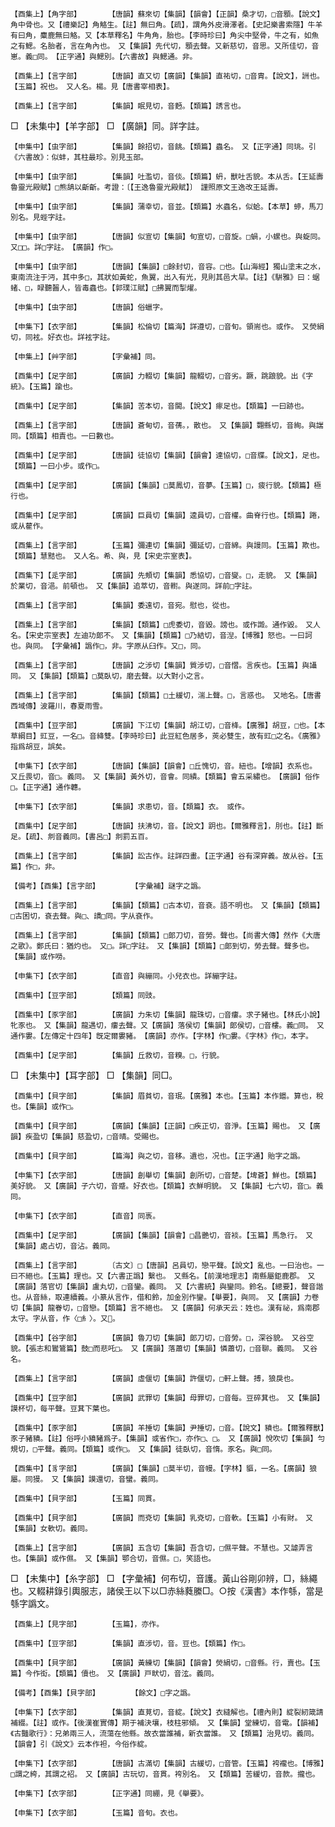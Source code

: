 <!-- { "loadSidebar": true } -->
	【酉集上】【角字部】		【唐韻】蘇來切【集韻】【韻會】【正韻】桑才切，□音顋。【說文】角中骨也。又【禮樂記】角觡生。【註】無曰角。【疏】，謂角外皮滑澤者。【史記樂書索隱】牛羊有曰角，麋鹿無曰觡。又【本草釋名】牛角角，胎也。【李時珍曰】角尖中堅骨，牛之有，如魚之有鰓。名胎者，言在角內也。　又【集韻】先代切，顋去聲。又新慈切，音思。又所佳切，音崽。義□同。　【正字通】與鰓別。【六書故】與鰓通。非。

	【酉集上】【言字部】		【唐韻】直又切【廣韻】【集韻】直祐切，□音胄。【說文】，詶也。【玉篇】祝也。　又人名。楊。見【唐書宰相表】。

	【酉集上】【言字部】		【集韻】眠見切，音麪。【類篇】誘言也。

□	【未集中】【羊字部】	□	【廣韻】同。詳字註。

	【申集中】【虫字部】		【集韻】餘招切，音餆。【類篇】蟲名。　又【正字通】同珧。引《六書故》：似蚌，其柱最珍。別見玉部。

	【申集中】【虫字部】		【集韻】吐濫切，音倓。【類篇】蚒，獸吐舌貌。本从舌。【王延壽魯靈光殿賦】□熊舑以齗齗。考證：〔【王逸魯靈光殿賦】〕　謹照原文王逸改王延壽。 

	【申集中】【虫字部】		【集韻】蒲幸切，音並。【類篇】水蟲名，似蛤。【本草】蝏，馬刀別名。見蜌字註。

	【申集中】【虫字部】		【唐韻】似宣切【集韻】旬宣切，□音旋。□蝸，小螺也。與蜁同。　又□□。詳□字註。　【廣韻】作□。

	【申集中】【虫字部】		【唐韻】【集韻】□餘封切，音容。□也。【山海經】獨山塗末之水，東南流注于沔，其中多□，其狀如黃蛇，魚翼，出入有光，見則其邑大旱。【註】《騈雅》曰：蜛蝫、□，睩聽齧人，皆毒蟲也。【郭璞江賦】□拂翼而掣燿。

	【申集中】【虫字部】		【唐韻】俗蠟字。

	【申集下】【衣字部】		【集韻】松倫切【篇海】詳遵切，□音旬。領耑也。或作。　又熒絹切，同袨。好衣也。詳袨字註。

	【申集上】【艸字部】		【字彙補】同。

	【酉集中】【足字部】		【廣韻】力輟切【集韻】龍輟切，□音劣。蹶，跳踉貌。出《字統》。【玉篇】踰也。

	【酉集中】【足字部】		【集韻】苦本切，音閫。【說文】瘃足也。【類篇】一曰跡也。

	【酉集上】【言字部】		【唐韻】蒼甸切，音蒨。，散也。　又【集韻】翾縣切，音絢。與諯同。【類篇】相責也。一曰數也。

	【酉集中】【足字部】		【唐韻】徒協切【集韻】【韻會】達協切，□音牒。【說文】，足也。【類篇】一曰小步。或作□。

	【酉集中】【足字部】		【廣韻】【集韻】□莫鳳切，音夢。【玉篇】□，疲行貌。【類篇】極行也。

	【酉集中】【足字部】		【廣韻】巨員切【集韻】逵員切，□音權。曲脊行也。【類篇】踡，或从雚作。

	【酉集上】【言字部】		【玉篇】彌連切【集韻】彌延切，□音綿。與謾同。【玉篇】欺也。【類篇】慧黠也。　又人名。希、與，見【宋史宗室表】。

	【酉集下】【辵字部】		【廣韻】先頰切【集韻】悉協切，□音燮。□，走貌。　又【集韻】於業切，音浥。前頓也。　又【集韻】追萃切，音轛。與遂同。詳前□字註。

	【酉集上】【言字部】		【集韻】委遠切，音宛。慰也，從也。

	【酉集上】【言字部】		【集韻】【類篇】□虎委切，音毀。謗也。或作譭。通作毀。　又人名。【宋史宗室表】左迪功郞不。　又【集韻】【類篇】□乃結切，音湼。【博雅】怒也。一曰訶也。與同。　【字彙補】譌作□，非。字原从臼作。又□，同。

	【酉集上】【言字部】		【唐韻】之涉切【集韻】質涉切，□音慴。言疾也。【玉篇】與讘同。　又【集韻】【類篇】□莫臥切，磨去聲。以大對小之言。

	【酉集上】【言字部】		【集韻】【類篇】□土緩切，湍上聲。□，言惑也。　又地名。【唐書西域傳】波羅川，春夏雨雪。

	【酉集中】【豆字部】		【廣韻】下江切【集韻】胡江切，□音栙。【廣雅】胡豆，□也。【本草綱目】豇豆，一名□。音絳雙。【李時珍曰】此豆紅色居多，莢必雙生，故有豇□之名。《廣雅》指爲胡豆，誤矣。

	【申集下】【衣字部】		【唐韻】【集韻】【韻會】□丘愧切，音。紐也。【增韻】衣系也。　又丘畏切，音□。義同。　又【集韻】黃外切，音會。同繢。【類篇】會五采繡也。　【廣韻】俗作□。【正字通】通作韢。

	【申集下】【衣字部】		【集韻】求患切，音。【類篇】衣。　或作。

	【酉集中】【足字部】		【唐韻】扶沸切，音。【說文】跀也。【爾雅釋言】，刖也。【註】斷足。【疏】、剕音義同。【書呂□】剕罰五百。

	【酉集上】【言字部】		【集韻】訟古作。註詳四畫。【正字通】谷有深穽義。故从谷。【玉篇】作□，非。

	【備考】【酉集】【言字部】		【字彙補】謎字之譌。

	【酉集上】【言字部】		【集韻】【類篇】□古本切，音袞。語不明也。　又【集韻】【類篇】□古困切，袞去聲。與□、謴□同。字从袞作。

	【酉集上】【言字部】		【集韻】【類篇】□郞刀切，音勞。聲也。【尚書大傳】然作《大唐之歌》。鄭氏曰：猶灼也。　又□。詳□字註。　又【集韻】【類篇】□郞到切，勞去聲。聲多也。　【集韻】或作嘮。

	【申集下】【衣字部】		【直音】與繃同。小兒衣也。詳繃字註。

	【酉集中】【豆字部】		【類篇】同豉。

	【酉集中】【豕字部】		【廣韻】力朱切【集韻】龍珠切，□音瘻。求子豬也。【林氏小說】牝豕也。　又【集韻】龍遇切，瘻去聲。又【廣韻】落侯切【集韻】郞侯切，□音樓。義□同。　又通作婁。【左傳定十四年】旣定爾婁豬。　【廣韻】亦作。【字林】作□婁。《字林》作□，本字。

	【酉集中】【足字部】		【集韻】丘救切，音糗。□，行貌。

□	【未集中】【耳字部】	□	【集韻】同□。

	【酉集中】【貝字部】		【集韻】眉貧切，音珉。【廣雅】本也。【玉篇】本作鍲。算也，稅也。【集韻】或作□。

	【酉集中】【貝字部】		【廣韻】【集韻】【正韻】□疾正切，音淨。【玉篇】賜也。　又【廣韻】疾盈切【集韻】慈盈切，□音晴。受賜也。

	【酉集中】【貝字部】		【篇海】與之切，音移。遺也，况也。【正字通】貽字之譌。

	【申集下】【衣字部】		【唐韻】創舉切【集韻】創所切，□音楚。【埤蒼】鮮也。【類篇】美好貌。　又【廣韻】子六切，音蹙。好衣也。【類篇】衣鮮明貌。　又【集韻】七六切，音□。義同。

	【申集下】【衣字部】		【直音】同褭。

	【酉集中】【足字部】		【廣韻】【集韻】【韻會】□昌艷切，音裧。【玉篇】馬急行。　又【集韻】處占切，音沾。義同。

	【酉集上】【言字部】		〔古文〕□【唐韻】呂員切，戀平聲。【說文】亂也。一曰治也。一曰不絕也。【玉篇】理也。又【六書正譌】繫也。　又縣名。【前漢地理志】南縣屬鉅鹿郡。　又【廣韻】落官切【集韻】盧丸切，□音鑾。義同。　又【六書統】與鑾同。鈴名。【總要】，聲音諧也。从音絲，取連續義。小篆从言作，借和鈴，加金別作鑾。【舉要】，與同。　又【廣韻】力卷切【集韻】龍眷切，□音戀。【類篇】言不絕也。　又【廣韻】何承天云：姓也。漢有祕，爲南郡太守。字从音，作〈□糹〉。又。

	【酉集中】【谷字部】		【廣韻】魯刀切【集韻】郞刀切，□音勞。□，深谷貌。　又谷空貌。【張志和鸑鷟篇】鼓□而悲吒□。　又【廣韻】落蕭切【集韻】憐蕭切，□音聊。義同。　又谷名。

	【酉集上】【言字部】		【廣韻】虛偃切【集韻】許偃切，□軒上聲。搏，狼戾也。

	【酉集中】【豆字部】		【廣韻】武罪切【集韻】母罪切，□音每。豆碎萁也。　又【集韻】謨杯切，每平聲。豆萁下葉也。

	【酉集中】【豕字部】		【廣韻】羊捶切【集韻】尹捶切，□音。【說文】豶也。【爾雅釋獸】豕子豬豶。【註】俗呼小豶豬爲子。【集韻】或省作□，亦作□、□。　又【廣韻】悅吹切【集韻】勻規切，□平聲。義同。【類篇】或作□。　又【集韻】徒臥切，音惰。豕名。與□同。

	【酉集中】【豸字部】		【廣韻】【集韻】□莫半切，音幔。【字林】貙，一名。【廣韻】狼屬。同獌。　又【集韻】謨還切，音蠻。義同。

	【酉集中】【貝字部】		【玉篇】同貫。

	【酉集中】【貝字部】		【廣韻】而兗切【集韻】乳兗切，□音軟。【玉篇】小有財。　又【集韻】女軟切。義同。

	【酉集上】【言字部】		【廣韻】五含切【集韻】吾含切，□儑平聲。不慧也。又謔弄言也。【集韻】或作儑。　又【集韻】鄂合切，音儑。□，笑語也。

□	【未集中】【糸字部】	□	【字彙補】何布切，音護。黃山谷剛卯辨，□，絲繩也。又輟耕錄引輿服志，諸侯王以下以□赤絲蕤縢□。○按《漢書》本作綔，當是綔字譌文。

	【酉集上】【見字部】		【玉篇】，亦作。

	【酉集中】【豆字部】		【集韻】直涉切，音。豆也。【類篇】作□。

	【酉集中】【貝字部】		【廣韻】黃練切【集韻】【韻會】熒絹切，□音縣。行，賣也。【玉篇】今作衒。【類篇】儥也。　又【廣韻】戸畎切，音泫。義同。

	【備考】【酉集】【貝字部】		【餘文】□字之譌。

	【申集下】【衣字部】		【集韻】直莧切，音綻。【說文】衣縫解也。【禮內則】綻裂紉箴請補綴。【註】或作。【後漢崔實傳】期于補決壤，枝柱邪傾。　又【集韻】堂練切，音電。【韻補】《古豔歌行》：兄弟兩三人，流蕩在他縣。故衣當誰補，新衣當誰。　又【類篇】治見切。義同。【韻會】引《說文》云本作袒，今俗作綻。

	【申集下】【衣字部】		【唐韻】古滿切【集韻】古緩切，□音管。【玉篇】袴襱也。【博雅】□謂之絝，其謂之袑。　又【廣韻】古玩切，音貫。袴別名。　又【類篇】苦緩切，音款。攏也。

	【申集下】【衣字部】		【正字通】同綳，見《舉要》。

	【申集下】【衣字部】		【玉篇】音旬。衣也。


